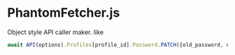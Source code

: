 # PhantomFetcher.js

Object style API caller maker. like
```javascript
await API(options).Profiles[profile_id].Password.PATCH({old_password, new_password})
```